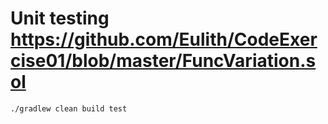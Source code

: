 # Unit testing https://github.com/Eulith/CodeExercise01/blob/master/FuncVariation.sol
```shell
./gradlew clean build test
```